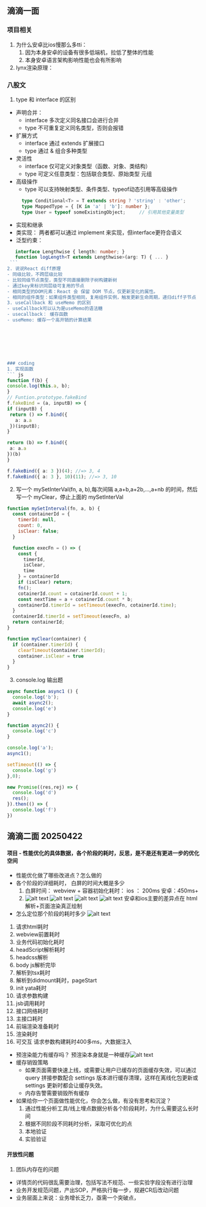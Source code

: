 ## 滴滴一面

### 项目相关
1. 为什么安卓比ios慢那么多tti： 
    1. 因为本身安卓的设备有很多低端机，拉低了整体的性能
    2. 本身安卓语言架构影响性能也会有所影响
2. lynx渲染原理：


### 八股文
1. type 和 interface 的区别
  - 声明合并： 
    - interface 多次定义同名接口会进行合并
    - type 不可重复定义同名类型，否则会报错
  - 扩展方式
    - interface 通过 extends 扩展接口
    - type 通过 & 组合多种类型
  - 灵活性
    - interface 仅可定义对象类型（函数、对象、类结构）
    - type 可定义任意类型：包括联合类型、原始类型 元组
  - 高级操作
    - type 可以支持映射类型、条件类型、typeof动态引用等高级操作
    ``` ts
      type Conditional<T> = T extends string ? 'string' : 'other';
      type MappedType = { [K in 'a' | 'b']: number };
      type User = typeof someExistingObject;     // 引用其他变量类型
    ```
  - 实现和继承
   - 类实现： 两者都可以通过 implement 来实现，但interface更符合语义
   - 泛型约束： 
   ``` ts
      interface Lengthwise { length: number; }
      function logLength<T extends Lengthwise>(arg: T) { ... }
    ```
2. 说说React diff原理
- 同级比较，不跨层级比较
- 比较同级节点类型，类型不同直接删除子树构建新树
- 通过key来标识同层级可复用的节点
- 相同类型的DOM元素：React 会 保留 DOM 节点，仅更新变化的属性。
- 相同的组件类型：如果组件类型相同，复用组件实例，触发更新生命周期，递归diff子节点
3. useCallback 和 useMemo 的区别
- useCallback可以认为是useMemo的语法糖
- usecallback： 缓存函数
- useMemo: 缓存一个高开销的计算结果







### coding
1. 实现函数
``` js
function f(b) {
  console.log(this.a, b);
} 
// Funtion.prototype.fakeBind
f.fakeBind = (a, inputB) => {
  if (inputB) {
    return () => f.bind({
      a: a.a
    })(inputB);
  }
  
  return (b) => f.bind({
    a: a.a
  })(b)
}

f.fakeBind({ a: 3 })(4); //=> 3, 4 
f.fakeBind({ a: 3 }, 10)(11); //=> 3, 10
```

2. 写一个 mySetInterVal(fn, a, b),每次间隔 a,a+b,a+2b,...,a+nb 的时间，然后写一个 myClear，停止上面的 mySetInterVal

``` js
function mySetInterval(fn, a, b) {
  const containerId = {
    timerId: null,
    count: 0,
    isClear: false;
  }

  function execFn = () => {
    const {
      timerId,
      isClear,
      time
    } = containerId
    if (isClear) return;
    fn();
    cotainerId.count = cotainerId.count + 1;
    const nextTime = a + cotainerId.count * b;
    containerId.timerId = setTimeout(execFn, cotainerId.time);
  }
  containerId.timerId = setTimeout(execFn, a)
  return containerId;
}

function myClear(container) {
  if (container.timerId) {
    clearTimeout(container.timerId);
    container.isClear = true
  }
}
```

3. console.log 输出题

``` js
async function async1 () {
  console.log('b');
  await async2();
  console.log('e')
}

function async2() {
  console.log('c')
}

console.log('a');
async1();

setTimeout(() => {
  console.log('g')
},0);

new Promise((res,rej) => {
  console.log('d')
  res();
}).then(() => {
  console.log('f')
})
```
## 滴滴二面 20250422

#### 项目 - 性能优化的具体数据，各个阶段的耗时，反思，是不是还有更进一步的优化空间
- 性能优化做了哪些改进点？怎么做的
- 各个阶段的详细耗时， 白屏的时间大概是多少
  1. 白屏时间： webview + 容器初始化耗时： ios ： 200ms 安卓：450ms+
  2. ![alt text](image-3.png)
  ![alt text](image-4.png)
  ![alt text](image-5.png)
  ![alt text](image-6.png)
  安卓和ios主要的差异点在 html解析+页面渲染真正绘制
- 怎么定位那个阶段的耗时多少
![alt text](image-7.png)
1. 请求html耗时
2. webview前置耗时
3. 业务代码初始化耗时
4. headScript解析耗时
5. headcss解析
6. body js解析完毕
7. 解析到tsx耗时
8. 解析到didmount耗时，pageStart
9. init yata耗时
10. 请求参数构建
11. jsb调用耗时
12. 接口网络耗时
13. 主接口耗时
14. 前端渲染准备耗时
15. 渲染耗时
16. 可交互
请求参数构建耗时400多ms，大数据注入
- 预渲染能力有缓存吗？
预渲染本身就是一种缓存![alt text](image-8.png)
- 缓存销毁策略
  - 如果页面需要快速上线，或需要让用户已缓存的页面缓存失效，可以通过 query 拼接参数配合 settings 版本进行缓存清理，这样在离线化包更新或 settings 更新时都会让缓存失效。
  - 内存告警需要销毁所有缓存
- 如果给你一个页面做性能优化，你会怎么做，有没有思考和沉淀？
  1. 通过性能分析工具/线上埋点数据分析各个阶段耗时，为什么需要这么长时间
  2. 根据不同阶段不同耗时分析，采取可优化的点
  3. 本地验证
  4. 实验验证




#### 开放性问题
1. 团队内存在的问题
- 详情页的代码很乱需要治理，包括写法不规范、一些实验字段没有进行治理
- 业务开发规范问题，产出SOP，严格执行每一步，规避CR后改动问题
- 业务层面上来说：业务增长乏力，亟需一个突破点，